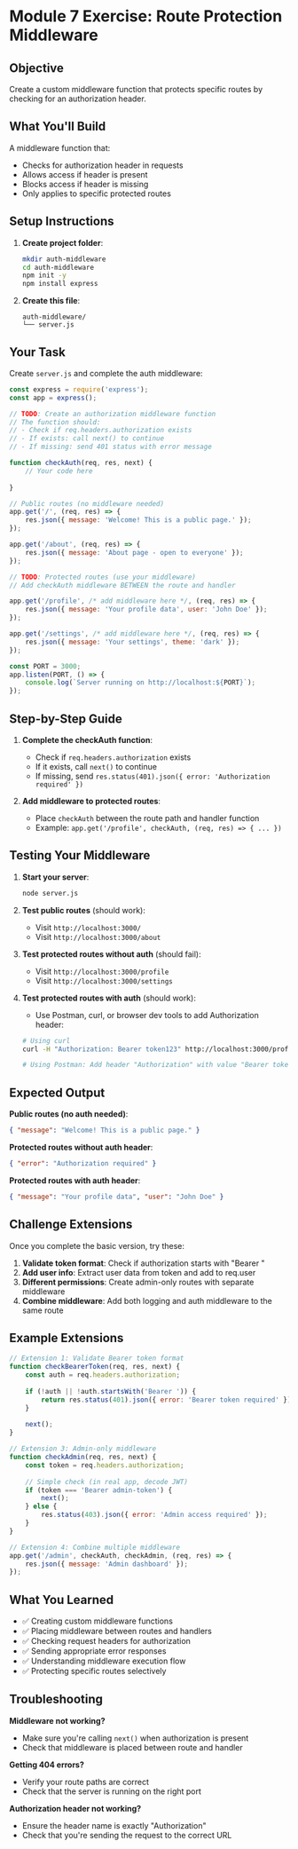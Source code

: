 # Module 7 Exercise: Route Protection Middleware

## Objective
Create a custom middleware function that protects specific routes by checking for an authorization header.

## What You'll Build
A middleware function that:
- Checks for authorization header in requests
- Allows access if header is present
- Blocks access if header is missing
- Only applies to specific protected routes

## Setup Instructions

1. **Create project folder**:
   ```bash
   mkdir auth-middleware
   cd auth-middleware
   npm init -y
   npm install express
   ```

2. **Create this file**:
   ```
   auth-middleware/
   └── server.js
   ```

## Your Task

Create `server.js` and complete the auth middleware:

```javascript
const express = require('express');
const app = express();

// TODO: Create an authorization middleware function
// The function should:
// - Check if req.headers.authorization exists
// - If exists: call next() to continue
// - If missing: send 401 status with error message

function checkAuth(req, res, next) {
    // Your code here
    
}

// Public routes (no middleware needed)
app.get('/', (req, res) => {
    res.json({ message: 'Welcome! This is a public page.' });
});

app.get('/about', (req, res) => {
    res.json({ message: 'About page - open to everyone' });
});

// TODO: Protected routes (use your middleware)
// Add checkAuth middleware BETWEEN the route and handler

app.get('/profile', /* add middleware here */, (req, res) => {
    res.json({ message: 'Your profile data', user: 'John Doe' });
});

app.get('/settings', /* add middleware here */, (req, res) => {
    res.json({ message: 'Your settings', theme: 'dark' });
});

const PORT = 3000;
app.listen(PORT, () => {
    console.log(`Server running on http://localhost:${PORT}`);
});
```

## Step-by-Step Guide

1. **Complete the checkAuth function**:
   - Check if `req.headers.authorization` exists
   - If it exists, call `next()` to continue
   - If missing, send `res.status(401).json({ error: 'Authorization required' })`

2. **Add middleware to protected routes**:
   - Place `checkAuth` between the route path and handler function
   - Example: `app.get('/profile', checkAuth, (req, res) => { ... })`

## Testing Your Middleware

1. **Start your server**:
   ```bash
   node server.js
   ```

2. **Test public routes** (should work):
   - Visit `http://localhost:3000/` 
   - Visit `http://localhost:3000/about`

3. **Test protected routes without auth** (should fail):
   - Visit `http://localhost:3000/profile`
   - Visit `http://localhost:3000/settings`

4. **Test protected routes with auth** (should work):
   - Use Postman, curl, or browser dev tools to add Authorization header:
   ```bash
   # Using curl
   curl -H "Authorization: Bearer token123" http://localhost:3000/profile
   
   # Using Postman: Add header "Authorization" with value "Bearer token123"
   ```

## Expected Output

**Public routes (no auth needed)**:
```json
{ "message": "Welcome! This is a public page." }
```

**Protected routes without auth header**:
```json
{ "error": "Authorization required" }
```

**Protected routes with auth header**:
```json
{ "message": "Your profile data", "user": "John Doe" }
```

## Challenge Extensions

Once you complete the basic version, try these:

1. **Validate token format**: Check if authorization starts with "Bearer "
2. **Add user info**: Extract user data from token and add to req.user
3. **Different permissions**: Create admin-only routes with separate middleware
4. **Combine middleware**: Add both logging and auth middleware to the same route

## Example Extensions

```javascript
// Extension 1: Validate Bearer token format
function checkBearerToken(req, res, next) {
    const auth = req.headers.authorization;
    
    if (!auth || !auth.startsWith('Bearer ')) {
        return res.status(401).json({ error: 'Bearer token required' });
    }
    
    next();
}

// Extension 3: Admin-only middleware
function checkAdmin(req, res, next) {
    const token = req.headers.authorization;
    
    // Simple check (in real app, decode JWT)
    if (token === 'Bearer admin-token') {
        next();
    } else {
        res.status(403).json({ error: 'Admin access required' });
    }
}

// Extension 4: Combine multiple middleware
app.get('/admin', checkAuth, checkAdmin, (req, res) => {
    res.json({ message: 'Admin dashboard' });
});
```

## What You Learned

- ✅ Creating custom middleware functions
- ✅ Placing middleware between routes and handlers
- ✅ Checking request headers for authorization
- ✅ Sending appropriate error responses
- ✅ Understanding middleware execution flow
- ✅ Protecting specific routes selectively

## Troubleshooting

**Middleware not working?**
- Make sure you're calling `next()` when authorization is present
- Check that middleware is placed between route and handler

**Getting 404 errors?**
- Verify your route paths are correct
- Check that the server is running on the right port

**Authorization header not working?**
- Ensure the header name is exactly "Authorization"
- Check that you're sending the request to the correct URL
